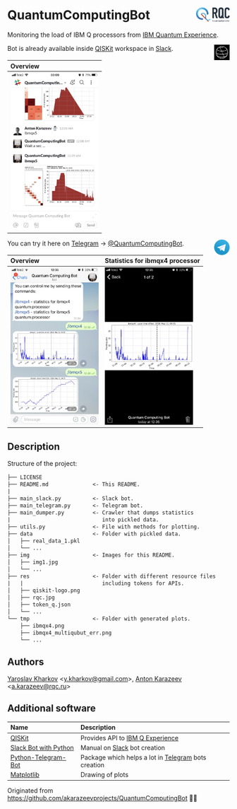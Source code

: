 # QuantumComputingBot <img src="img/rqc.png" href='http://rqc.ru/' width='15%' align='right'>

Monitoring the load of IBM Q processors from [IBM Quantum Experience](https://quantumexperience.ng.bluemix.net).

Bot is already available inside [QISKit](https://qiskit.org) workspace in [Slack](https://slack.com).<img src="img/qiskit-logo-black.png" href='http://rqc.ru/' width='7%' align='right'>

| Overview |
| :------------- |
| <img src="img/img3.jpg" width="200px">       |

You can try it here on [Telegram](https://telegram.org) -> [@QuantumComputingBot](https://t.me/QuantumComputingBot).<img src="img/telegram.png" href='http://rqc.ru/' width='7%' align='right'>

| Overview | Statistics for ibmqx4 processor     |
| :------------- | :------------- |
| <img src="img/img1.jpg" width="200px">       | <img src="img/img2.jpg" width="200px">       |

## Description

Structure of the project:
```
├── LICENSE
├── README.md              <- This README.
|
├── main_slack.py          <- Slack bot.
├── main_telegram.py       <- Telegram bot.
├── main_dumper.py         <- Crawler that dumps statistics
|                             into pickled data.
├── utils.py               <- File with methods for plotting.
├── data                   <- Folder with pickled data.
│   ├── real_data_1.pkl
│   └── ...
├── img                    <- Images for this README.
│   ├── img1.jpg
│   └── ...
├── res                    <- Folder with different resource files
|   |                         including tokens for APIs.
│   ├── qiskit-logo.png
│   ├── rqc.jpg
│   ├── token_q.json
│   └── ...
└── tmp                    <- Folder with generated plots.
    ├── ibmqx4.png
    ├── ibmqx4_multiqubut_err.png
    └── ...
```


## Authors

[Yaroslav Kharkov](https://www.physics.unsw.edu.au/staff/yaroslav-kharkov) &lt;[y.kharkov@gmail.com](mailto:y.kharkov@gmail.com)&gt;, [Anton Karazeev](https://akarazeev.github.io) &lt;[a.karazeev@rqc.ru](mailto:a.karazeev@rqc.ru)&gt;

## Additional software

| Name | Description     |
| :------------- | :------------- |
| [QISKit](https://www.qiskit.org)   | Provides API to [IBM Q Experience](https://quantumexperience.ng.bluemix.net)  |
| [Slack Bot with Python](https://www.fullstackpython.com/blog/build-first-slack-bot-python.html) | Manual on [Slack](https://slack.com) bot creation  |
| [Python-Telegram-Bot](https://github.com/python-telegram-bot/python-telegram-bot)  | Package which helps a lot in [Telegram](https://telegram.org) bots creation  |
| [Matplotlib](https://github.com/matplotlib/matplotlib)   | Drawing of plots  |

Originated from https://github.com/akarazeevprojects/QuantumComputingBot 🙌🏻
